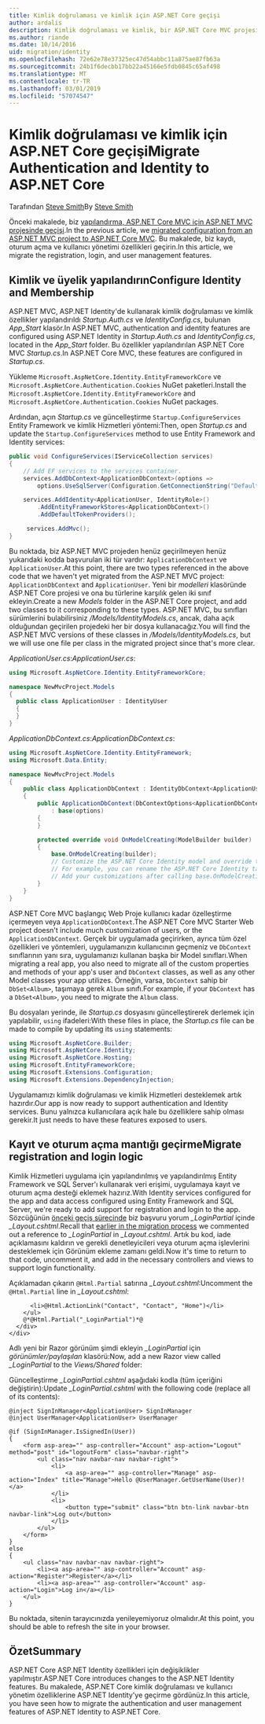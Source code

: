 ```yaml
---
title: Kimlik doğrulaması ve kimlik için ASP.NET Core geçişi
author: ardalis
description: Kimlik doğrulaması ve kimlik, bir ASP.NET Core MVC projesini ASP.NET MVC projesinde geçirmeyi öğrenin.
ms.author: riande
ms.date: 10/14/2016
uid: migration/identity
ms.openlocfilehash: 72e62e78e37325ec47d54abbc11a875ae87fb63a
ms.sourcegitcommit: 24b1f6decbb17bb22a45166e5fdb0845c65af498
ms.translationtype: MT
ms.contentlocale: tr-TR
ms.lasthandoff: 03/01/2019
ms.locfileid: "57074547"
---
```

# <a name="migrate-authentication-and-identity-to-aspnet-core"></a><span data-ttu-id="ddc9b-103">Kimlik doğrulaması ve kimlik için ASP.NET Core geçişi</span><span class="sxs-lookup"><span data-stu-id="ddc9b-103">Migrate Authentication and Identity to ASP.NET Core</span></span>

<span data-ttu-id="ddc9b-104">Tarafından [Steve Smith](https://ardalis.com/)</span><span class="sxs-lookup"><span data-stu-id="ddc9b-104">By [Steve Smith](https://ardalis.com/)</span></span>

<span data-ttu-id="ddc9b-105">Önceki makalede, biz [yapılandırma, ASP.NET Core MVC için ASP.NET MVC projesinde geçişi](xref:migration/configuration).</span><span class="sxs-lookup"><span data-stu-id="ddc9b-105">In the previous article, we [migrated configuration from an ASP.NET MVC project to ASP.NET Core MVC](xref:migration/configuration).</span></span> <span data-ttu-id="ddc9b-106">Bu makalede, biz kaydı, oturum açma ve kullanıcı yönetimi özellikleri geçirin.</span><span class="sxs-lookup"><span data-stu-id="ddc9b-106">In this article, we migrate the registration, login, and user management features.</span></span>

## <a name="configure-identity-and-membership"></a><span data-ttu-id="ddc9b-107">Kimlik ve üyelik yapılandırın</span><span class="sxs-lookup"><span data-stu-id="ddc9b-107">Configure Identity and Membership</span></span>

<span data-ttu-id="ddc9b-108">ASP.NET MVC, ASP.NET Identity'de kullanarak kimlik doğrulaması ve kimlik özellikler yapılandırıldı *Startup.Auth.cs* ve *IdentityConfig.cs*, bulunan *App_Start* klasör.</span><span class="sxs-lookup"><span data-stu-id="ddc9b-108">In ASP.NET MVC, authentication and identity features are configured using ASP.NET Identity in *Startup.Auth.cs* and *IdentityConfig.cs*, located in the *App_Start* folder.</span></span> <span data-ttu-id="ddc9b-109">Bu özellikler yapılandırılan ASP.NET Core MVC *Startup.cs*.</span><span class="sxs-lookup"><span data-stu-id="ddc9b-109">In ASP.NET Core MVC, these features are configured in *Startup.cs*.</span></span>

<span data-ttu-id="ddc9b-110">Yükleme `Microsoft.AspNetCore.Identity.EntityFrameworkCore` ve `Microsoft.AspNetCore.Authentication.Cookies` NuGet paketleri.</span><span class="sxs-lookup"><span data-stu-id="ddc9b-110">Install the `Microsoft.AspNetCore.Identity.EntityFrameworkCore` and `Microsoft.AspNetCore.Authentication.Cookies` NuGet packages.</span></span>

<span data-ttu-id="ddc9b-111">Ardından, açın *Startup.cs* ve güncelleştirme `Startup.ConfigureServices` Entity Framework ve kimlik Hizmetleri yöntemi:</span><span class="sxs-lookup"><span data-stu-id="ddc9b-111">Then, open *Startup.cs* and update the `Startup.ConfigureServices` method to use Entity Framework and Identity services:</span></span>

```csharp
public void ConfigureServices(IServiceCollection services)
{
    // Add EF services to the services container.
    services.AddDbContext<ApplicationDbContext>(options =>
        options.UseSqlServer(Configuration.GetConnectionString("DefaultConnection")));

    services.AddIdentity<ApplicationUser, IdentityRole>()
        .AddEntityFrameworkStores<ApplicationDbContext>()
        .AddDefaultTokenProviders();

     services.AddMvc();
}
```

<span data-ttu-id="ddc9b-112">Bu noktada, biz ASP.NET MVC projeden henüz geçirilmeyen henüz yukarıdaki kodda başvurulan iki tür vardır: `ApplicationDbContext` ve `ApplicationUser`.</span><span class="sxs-lookup"><span data-stu-id="ddc9b-112">At this point, there are two types referenced in the above code that we haven't yet migrated from the ASP.NET MVC project: `ApplicationDbContext` and `ApplicationUser`.</span></span> <span data-ttu-id="ddc9b-113">Yeni bir *modelleri* klasöründe ASP.NET Core projesi ve ona bu türlerine karşılık gelen iki sınıf ekleyin.</span><span class="sxs-lookup"><span data-stu-id="ddc9b-113">Create a new *Models* folder in the ASP.NET Core project, and add two classes to it corresponding to these types.</span></span> <span data-ttu-id="ddc9b-114">ASP.NET MVC, bu sınıfları sürümlerini bulabilirsiniz */Models/IdentityModels.cs*, ancak, daha açık olduğundan geçirilen projedeki her bir dosya kullanacağız.</span><span class="sxs-lookup"><span data-stu-id="ddc9b-114">You will find the ASP.NET MVC versions of these classes in */Models/IdentityModels.cs*, but we will use one file per class in the migrated project since that's more clear.</span></span>

<span data-ttu-id="ddc9b-115">*ApplicationUser.cs*:</span><span class="sxs-lookup"><span data-stu-id="ddc9b-115">*ApplicationUser.cs*:</span></span>

```csharp
using Microsoft.AspNetCore.Identity.EntityFrameworkCore;

namespace NewMvcProject.Models
{
  public class ApplicationUser : IdentityUser
  {
  }
}
```

<span data-ttu-id="ddc9b-116">*ApplicationDbContext.cs*:</span><span class="sxs-lookup"><span data-stu-id="ddc9b-116">*ApplicationDbContext.cs*:</span></span>

```csharp
using Microsoft.AspNetCore.Identity.EntityFramework;
using Microsoft.Data.Entity;

namespace NewMvcProject.Models
{
    public class ApplicationDbContext : IdentityDbContext<ApplicationUser>
    {
        public ApplicationDbContext(DbContextOptions<ApplicationDbContext> options)
            : base(options)
        {
        }

        protected override void OnModelCreating(ModelBuilder builder)
        {
            base.OnModelCreating(builder);
            // Customize the ASP.NET Core Identity model and override the defaults if needed.
            // For example, you can rename the ASP.NET Core Identity table names and more.
            // Add your customizations after calling base.OnModelCreating(builder);
        }
    }
}
```

<span data-ttu-id="ddc9b-117">ASP.NET Core MVC başlangıç Web Proje kullanıcı kadar özelleştirme içermeyen veya `ApplicationDbContext`.</span><span class="sxs-lookup"><span data-stu-id="ddc9b-117">The ASP.NET Core MVC Starter Web project doesn't include much customization of users, or the `ApplicationDbContext`.</span></span> <span data-ttu-id="ddc9b-118">Gerçek bir uygulamada geçirirken, ayrıca tüm özel özellikleri ve yöntemleri, uygulamanızın kullanıcının geçmeniz ve `DbContext` sınıflarının yanı sıra, uygulamanızı kullanan başka bir Model sınıfları.</span><span class="sxs-lookup"><span data-stu-id="ddc9b-118">When migrating a real app, you also need to migrate all of the custom properties and methods of your app's user and `DbContext` classes, as well as any other Model classes your app utilizes.</span></span> <span data-ttu-id="ddc9b-119">Örneğin, varsa, `DbContext` sahip bir `DbSet<Album>`, taşımaya gerek `Album` sınıfı.</span><span class="sxs-lookup"><span data-stu-id="ddc9b-119">For example, if your `DbContext` has a `DbSet<Album>`, you need to migrate the `Album` class.</span></span>

<span data-ttu-id="ddc9b-120">Bu dosyaları yerinde, ile *Startup.cs* dosyasını güncelleştirerek derlemek için yapılabilir, `using` ifadeleri:</span><span class="sxs-lookup"><span data-stu-id="ddc9b-120">With these files in place, the *Startup.cs* file can be made to compile by updating its `using` statements:</span></span>

```csharp
using Microsoft.AspNetCore.Builder;
using Microsoft.AspNetCore.Identity;
using Microsoft.AspNetCore.Hosting;
using Microsoft.EntityFrameworkCore;
using Microsoft.Extensions.Configuration;
using Microsoft.Extensions.DependencyInjection;
```

<span data-ttu-id="ddc9b-121">Uygulamamızı kimlik doğrulaması ve kimlik Hizmetleri desteklemek artık hazırdır.</span><span class="sxs-lookup"><span data-stu-id="ddc9b-121">Our app is now ready to support authentication and Identity services.</span></span> <span data-ttu-id="ddc9b-122">Bunu yalnızca kullanıcılara açık hale bu özelliklere sahip olması gerekir.</span><span class="sxs-lookup"><span data-stu-id="ddc9b-122">It just needs to have these features exposed to users.</span></span>

## <a name="migrate-registration-and-login-logic"></a><span data-ttu-id="ddc9b-123">Kayıt ve oturum açma mantığı geçirme</span><span class="sxs-lookup"><span data-stu-id="ddc9b-123">Migrate registration and login logic</span></span>

<span data-ttu-id="ddc9b-124">Kimlik Hizmetleri uygulama için yapılandırılmış ve yapılandırılmış Entity Framework ve SQL Server'ı kullanarak veri erişimi, uygulamaya kayıt ve oturum açma desteği eklemek hazırız.</span><span class="sxs-lookup"><span data-stu-id="ddc9b-124">With Identity services configured for the app and data access configured using Entity Framework and SQL Server, we're ready to add support for registration and login to the app.</span></span> <span data-ttu-id="ddc9b-125">Sözcüğünün [önceki geçiş sürecinde](xref:migration/mvc#migrate-the-layout-file) biz başvuru yorum *_LoginPartial* içinde *_Layout.cshtml*.</span><span class="sxs-lookup"><span data-stu-id="ddc9b-125">Recall that [earlier in the migration process](xref:migration/mvc#migrate-the-layout-file) we commented out a reference to *_LoginPartial* in *_Layout.cshtml*.</span></span> <span data-ttu-id="ddc9b-126">Artık bu kod, iade açıklamasını kaldırın ve gerekli denetleyicileri veya oturum açma işlevlerini desteklemek için Görünüm ekleme zamanı geldi.</span><span class="sxs-lookup"><span data-stu-id="ddc9b-126">Now it's time to return to that code, uncomment it, and add in the necessary controllers and views to support login functionality.</span></span>

<span data-ttu-id="ddc9b-127">Açıklamadan çıkarın `@Html.Partial` satırına *_Layout.cshtml*:</span><span class="sxs-lookup"><span data-stu-id="ddc9b-127">Uncomment the `@Html.Partial` line in *_Layout.cshtml*:</span></span>

```cshtml
      <li>@Html.ActionLink("Contact", "Contact", "Home")</li>
    </ul>
    @*@Html.Partial("_LoginPartial")*@
  </div>
</div>
```

<span data-ttu-id="ddc9b-128">Adlı yeni bir Razor görünüm şimdi ekleyin *_LoginPartial* için *görünümler/paylaşılan* klasörü:</span><span class="sxs-lookup"><span data-stu-id="ddc9b-128">Now, add a new Razor view called *_LoginPartial* to the *Views/Shared* folder:</span></span>

<span data-ttu-id="ddc9b-129">Güncelleştirme *_LoginPartial.cshtml* aşağıdaki kodla (tüm içeriğini değiştirin):</span><span class="sxs-lookup"><span data-stu-id="ddc9b-129">Update *_LoginPartial.cshtml* with the following code (replace all of its contents):</span></span>

```cshtml
@inject SignInManager<ApplicationUser> SignInManager
@inject UserManager<ApplicationUser> UserManager

@if (SignInManager.IsSignedIn(User))
{
    <form asp-area="" asp-controller="Account" asp-action="Logout" method="post" id="logoutForm" class="navbar-right">
        <ul class="nav navbar-nav navbar-right">
            <li>
                <a asp-area="" asp-controller="Manage" asp-action="Index" title="Manage">Hello @UserManager.GetUserName(User)!</a>
            </li>
            <li>
                <button type="submit" class="btn btn-link navbar-btn navbar-link">Log out</button>
            </li>
        </ul>
    </form>
}
else
{
    <ul class="nav navbar-nav navbar-right">
        <li><a asp-area="" asp-controller="Account" asp-action="Register">Register</a></li>
        <li><a asp-area="" asp-controller="Account" asp-action="Login">Log in</a></li>
    </ul>
}
```

<span data-ttu-id="ddc9b-130">Bu noktada, sitenin tarayıcınızda yenileyemiyoruz olmalıdır.</span><span class="sxs-lookup"><span data-stu-id="ddc9b-130">At this point, you should be able to refresh the site in your browser.</span></span>

## <a name="summary"></a><span data-ttu-id="ddc9b-131">Özet</span><span class="sxs-lookup"><span data-stu-id="ddc9b-131">Summary</span></span>

<span data-ttu-id="ddc9b-132">ASP.NET Core ASP.NET Identity özellikleri için değişiklikler yapılmıştır.</span><span class="sxs-lookup"><span data-stu-id="ddc9b-132">ASP.NET Core introduces changes to the ASP.NET Identity features.</span></span> <span data-ttu-id="ddc9b-133">Bu makalede, ASP.NET Core kimlik doğrulaması ve kullanıcı yönetim özelliklerine ASP.NET Identity'ye geçirme gördünüz.</span><span class="sxs-lookup"><span data-stu-id="ddc9b-133">In this article, you have seen how to migrate the authentication and user management features of ASP.NET Identity to ASP.NET Core.</span></span>
